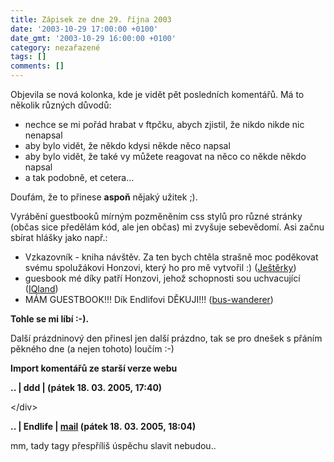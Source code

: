 ```yaml
---
title: Zápisek ze dne 29. října 2003
date: '2003-10-29 17:00:00 +0100'
date_gmt: '2003-10-29 16:00:00 +0100'
category: nezařazené
tags: []
comments: []
---
```

<p>Objevila se nová kolonka, kde je vidět pět posledních komentářů. Má to několik různých důvodů:</p>
<ul>
<li>nechce se mi pořád hrabat v ftpčku, abych zjistil, že nikdo nikde nic nenapsal</li>
<li>aby bylo vidět, že někdo kdysi někde něco napsal</li>
<li>aby bylo vidět, že také vy můžete reagovat na něco co někde někdo napsal</li>
<li>a tak podobně, et cetera...</li>
</ul>
<p>Doufám, že to přinese <strong>aspoň</strong> nějaký užitek ;).</p>
<p>Vyrábění guestbooků mírným pozměněním css stylů pro různé stránky (občas sice předělám kód, ale jen občas)  mi zvyšuje sebevědomí. Asi začnu sbírat hlášky jako např.:</p>
<ul>
<li>Vzkazovník - kniha návštěv. Za ten bych chtěla strašně moc poděkovat                       svému spolužákovi Honzovi, který ho pro mě vytvořil :)                       (<a href="https://jesterky.unas.cz">Ještěrky</a>)</li>
<li>guesbook mé díky patří Honzovi, jehož  schopnosti sou uchvacující  (<a href="https://iqland.wz.cz">IQland</a>)</li>
<li>MÁM GUESTBOOK!!! Dík Endlifovi DĚKUJI!!! (<a href="https://bus-wanderer.wz.cz">bus-wanderer</a>)</li>
</ul>
<p><strong>Tohle se mi líbí :-).</strong></p>
<p>Další prázdninový den přinesl jen další prázdno, tak se pro dnešek  s přáním pěkného dne (a nejen tohoto) loučím :-)</p>
<div class="import-komentaru">
<p><strong>Import komentářů ze starší verze webu</strong></p>
<div class="comment">
<p style="font-weight:bold"><span class="compredmet">..</span> | <span class="comname">ddd</span> | (pátek&nbsp;18.&nbsp;03.&nbsp;2005,&nbsp;17:40)</p>
<p>&lt;/div&gt; </p>
</div>
<div class="comment">
<p style="font-weight:bold"><span class="compredmet">..</span> | <span class="comname">Endlife</span> |  <a href="mailto:jan.martinek@post.cz">mail</a> (pátek&nbsp;18.&nbsp;03.&nbsp;2005,&nbsp;18:04)</p>
<p>mm, tady tagy přespříliš úspěchu slavit nebudou.. </p>
</div>
</div>
